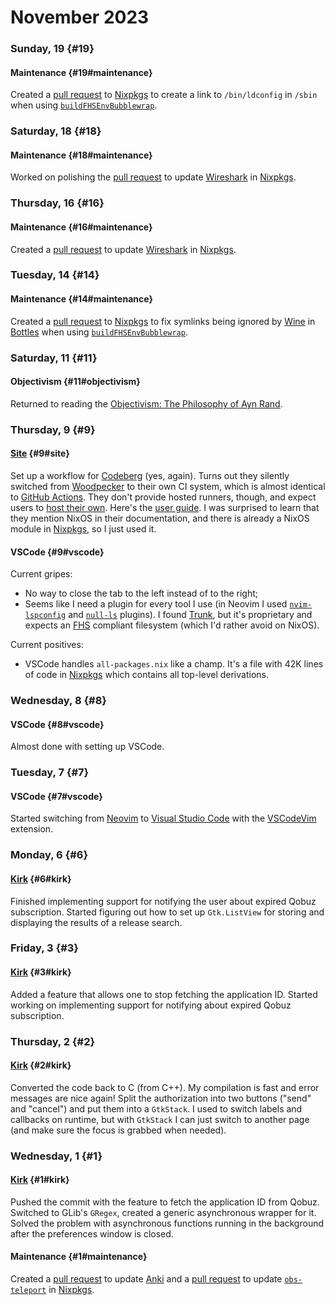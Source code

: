 # November 2023

### Sunday, 19 {#19}

#### Maintenance {#19#maintenance}

Created a [pull request](https://github.com/NixOS/nixpkgs/pull/268499) to [Nixpkgs](https://github.com/NixOS/nixpkgs) to create a link to `/bin/ldconfig` in `/sbin` when using [`buildFHSEnvBubblewrap`](https://nixos.org/manual/nixpkgs/unstable/#sec-fhs-environments).

### Saturday, 18 {#18}

#### Maintenance {#18#maintenance}

Worked on polishing the [pull request](https://github.com/NixOS/nixpkgs/pull/267899) to update [Wireshark](https://www.wireshark.org) in [Nixpkgs](https://github.com/NixOS/nixpkgs).

### Thursday, 16 {#16}

#### Maintenance {#16#maintenance}

Created a [pull request](https://github.com/NixOS/nixpkgs/pull/267899) to update [Wireshark](https://www.wireshark.org) in [Nixpkgs](https://github.com/NixOS/nixpkgs).

### Tuesday, 14 {#14}

#### Maintenance {#14#maintenance}

Created a [pull request](https://github.com/NixOS/nixpkgs/pull/267504) to [Nixpkgs](https://github.com/NixOS/nixpkgs) to fix symlinks being ignored by [Wine](https://www.winehq.org) in [Bottles](https://usebottles.com) when using [`buildFHSEnvBubblewrap`](https://nixos.org/manual/nixpkgs/unstable/#sec-fhs-environments).

### Saturday, 11 {#11}

#### Objectivism {#11#objectivism}

Returned to reading the [Objectivism: The Philosophy of Ayn Rand](https://en.wikipedia.org/wiki/Objectivism:_The_Philosophy_of_Ayn_Rand).

### Thursday, 9 {#9}

#### [Site](../../git.md#site) {#9#site}

Set up a workflow for [Codeberg](https://codeberg.org) (yes, again). Turns out they silently switched from [Woodpecker](https://woodpecker-ci.org) to their own CI system, which is almost identical to [GitHub Actions](https://github.com/features/actions). They don't provide hosted runners, though, and expect users to [host their own](https://forgejo.org/docs/next/admin/actions/#forgejo-runner). Here's the [user guide](https://forgejo.org/docs/next/user/actions). I was surprised to learn that they mention NixOS in their documentation, and there is already a NixOS module in [Nixpkgs](https://github.com/NixOS/nixpkgs), so I just used it.

#### VSCode {#9#vscode}

Current gripes:

- No way to close the tab to the left instead of to the right;
- Seems like I need a plugin for every tool I use (in Neovim I used [`nvim-lspconfig`](https://github.com/neovim/nvim-lspconfig) and [`null-ls`](https://github.com/jose-elias-alvarez/null-ls.nvim) plugins). I found [Trunk](https://trunk.io), but it's proprietary and expects an [FHS](https://en.wikipedia.org/wiki/Filesystem_Hierarchy_Standard) compliant filesystem (which I'd rather avoid on NixOS).

Current positives:

- VSCode handles `all-packages.nix` like a champ. It's a file with 42K lines of code in [Nixpkgs](https://github.com/NixOS/nixpkgs) which contains all top-level derivations.

### Wednesday, 8 {#8}

#### VSCode {#8#vscode}

Almost done with setting up VSCode.

### Tuesday, 7 {#7}

#### VSCode {#7#vscode}

Started switching from [Neovim](https://neovim.io) to [Visual Studio Code](https://code.visualstudio.com) with the [VSCodeVim](https://github.com/VSCodeVim/Vim) extension.

### Monday, 6 {#6}

#### [Kirk](../../git.md#kirk) {#6#kirk}

Finished implementing support for notifying the user about expired Qobuz subscription. Started figuring out how to set up `Gtk.ListView` for storing and displaying the results of a release search.

### Friday, 3 {#3}

#### [Kirk](../../git.md#kirk) {#3#kirk}

Added a feature that allows one to stop fetching the application ID. Started working on implementing support for notifying about expired Qobuz subscription.

### Thursday, 2 {#2}

#### [Kirk](../../git.md#kirk) {#2#kirk}

Converted the code back to C (from C++). My compilation is fast and error messages are nice again! Split the authorization into two buttons ("send" and "cancel") and put them into a `GtkStack`. I used to switch labels and callbacks on runtime, but with `GtkStack` I can just switch to another page (and make sure the focus is grabbed when needed).

### Wednesday, 1 {#1}

#### [Kirk](../../git.md#kirk) {#1#kirk}

Pushed the commit with the feature to fetch the application ID from Qobuz. Switched to GLib's `GRegex`, created a generic asynchronous wrapper for it. Solved the problem with asynchronous functions running in the background after the preferences window is closed.

#### Maintenance {#1#maintenance}

Created a [pull request](https://github.com/NixOS/nixpkgs/pull/264796) to update [Anki](https://apps.ankiweb.net) and a [pull request](https://github.com/NixOS/nixpkgs/pull/264809) to update [`obs-teleport`](https://github.com/fzwoch/obs-teleport) in [Nixpkgs](https://github.com/NixOS/nixpkgs).
